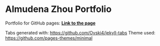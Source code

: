 # Almudena Zhou Portfolio

Portfolio for GitHub pages: **[Link to the page](https://almudenazhou.github.io/)**

Tabs generated with: https://github.com/Ovski4/jekyll-tabs
Theme used: https://github.com/pages-themes/minimal
